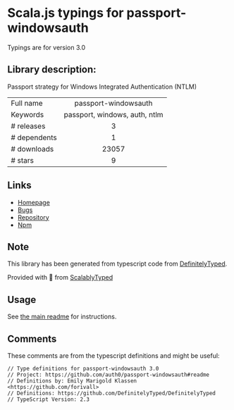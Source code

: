 
# Scala.js typings for passport-windowsauth

Typings are for version 3.0

## Library description:
Passport strategy for Windows Integrated Authentication (NTLM)

|                    |                 |
| ------------------ | :-------------: |
| Full name          | passport-windowsauth |
| Keywords           | passport, windows, auth, ntlm |
| # releases         | 3 |
| # dependents       | 1 |
| # downloads        | 23057 |
| # stars            | 9 |

## Links
- [Homepage](https://github.com/auth0/passport-windowsauth#readme)
- [Bugs](https://github.com/auth0/passport-windowsauth/issues)
- [Repository](https://github.com/auth0/passport-windowsauth)
- [Npm](https://www.npmjs.com/package/passport-windowsauth)
    


## Note
This library has been generated from typescript code from [DefinitelyTyped](https://definitelytyped.org).

Provided with :purple_heart: from [ScalablyTyped](https://github.com/oyvindberg/ScalablyTyped)

## Usage
See [the main readme](../../readme.md) for instructions.

## Comments

These comments are from the typescript definitions and might be useful:
```
// Type definitions for passport-windowsauth 3.0
// Project: https://github.com/auth0/passport-windowsauth#readme
// Definitions by: Emily Marigold Klassen <https://github.com/forivall>
// Definitions: https://github.com/DefinitelyTyped/DefinitelyTyped
// TypeScript Version: 2.3

```

